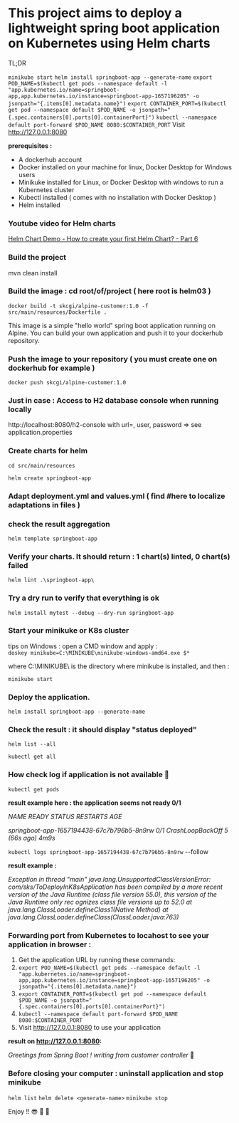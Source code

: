 # This project aims to deploy a lightweight spring boot application on Kubernetes using Helm charts

TL;DR

`minikube start`
`helm install springboot-app --generate-name`
`export POD_NAME=$(kubectl get pods --namespace default -l "app.kubernetes.io/name=springboot-app,app.kubernetes.io/instance=springboot-app-1657196205" -o jsonpath="{.items[0].metadata.name}")`
`export CONTAINER_PORT=$(kubectl get pod --namespace default $POD_NAME -o jsonpath="{.spec.containers[0].ports[0].containerPort}")`
`kubectl --namespace default port-forward $POD_NAME 8080:$CONTAINER_PORT`
Visit http://127.0.0.1:8080


**prerequisites :**

- A dockerhub account
- Docker installed on your machine for linux, Docker Desktop for Windows users
- Minikuke installed for Linux, or Docker Desktop with windows to run a Kubernetes cluster
- Kubectl installed ( comes with no installation with Docker Desktop )
- Helm installed


### Youtube video for Helm charts 
[Helm Chart Demo - How to create your first Helm Chart? - Part 6](https://www.youtube.com/watch?v=2dqQcou_MCU)

### Build the project
mvn clean install

### Build the image : cd root/of/project ( here root is helm03 )
`docker build -t skcgi/alpine-customer:1.0 -f src/main/resources/Dockerfile . `

This image is a simple "hello world" spring boot application running on Alpine. You can build your own application and push it to your
dockerhub repository.


### Push the image to your repository ( you must create one on dockerhub for example )
`docker push skcgi/alpine-customer:1.0`


### Just in case : Access to H2 database console when running locally
http://localhost:8080/h2-console    with url=, user, password => see application.properties


### Create charts for helm
`cd src/main/resources`

`helm create springboot-app`


### Adapt deployment.yml and values.yml ( find #here to localize adaptations in files )


### check the result aggregation
`helm template springboot-app`


### Verify your charts. It should return : 1 chart(s) linted, 0 chart(s) failed
`helm lint .\springboot-app\`


### Try a dry run to verify that everything is ok
`helm install mytest --debug --dry-run springboot-app`


### Start your minikuke or K8s cluster
tips on Windows : open a CMD window and apply :  
`doskey minikube=C:\MINIKUBE\minikube-windows-amd64.exe $* `

where C:\MINIKUBE\ is the directory where minikube is installed, and then : 

`minikube start`


### Deploy the application. 
`helm install springboot-app --generate-name`


### Check the result : it should display "status deployed"
`helm list --all`

`kubectl get all`

### How check log if application is not available :pill:
`kubectl get pods`

**result example here : the application seems not ready 0/1**

*NAME                                         READY   STATUS             RESTARTS      AGE*

*springboot-app-1657194438-67c7b796b5-8n9rw   0/1     CrashLoopBackOff   5 (66s ago)   4m9s*

`kubectl logs springboot-app-1657194438-67c7b796b5-8n9rw` --follow

**result example :**

*Exception in thread "main" java.lang.UnsupportedClassVersionError: com/sks/ToDeployInK8sApplication has been compiled by a more recent version of the Java Runtime (class file version 55.0), this version of the Java Runtime only rec*
*ognizes class file versions up to 52.0*
*at java.lang.ClassLoader.defineClass1(Native Method)*
*at java.lang.ClassLoader.defineClass(ClassLoader.java:763)*


### Forwarding port from Kubernetes to locahost to see your application in browser : 


1. Get the application URL by running these commands:
2. `export POD_NAME=$(kubectl get pods --namespace default -l "app.kubernetes.io/name=springboot-app,app.kubernetes.io/instance=springboot-app-1657196205" -o jsonpath="{.items[0].metadata.name}")`
3. `export CONTAINER_PORT=$(kubectl get pod --namespace default $POD_NAME -o jsonpath="{.spec.containers[0].ports[0].containerPort}")`
4. `kubectl --namespace default port-forward $POD_NAME 8080:$CONTAINER_PORT`
5. Visit http://127.0.0.1:8080 to use your application
   
**result on http://127.0.0.1:8080:**

*Greetings from Spring Boot ! writing from customer controller*   :dragon:


### Before closing your computer : uninstall application and stop minikube
`helm list`
`helm delete <generate-name>`
`minikube stop`

Enjoy !! :sunglasses: :tropical_drink: :tropical_drink:
